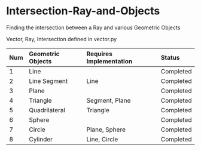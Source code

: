 # Intersection-Ray-and-Objects
Finding the intersection between a Ray and various Geometric Objects

Vector, Ray, Intersection defined in vector.py

| Num   | Geometric Objects | Requires Implementation   | Status        |
| :---  | :---------------- | :----------------------   | :-----        |
| 1     | Line              |                           | Completed     |
| 2     | Line Segment      | Line                      | Completed     |
| 3     | Plane             |                           | Completed     |
| 4     | Triangle          | Segment, Plane            | Completed     |
| 5     | Quadrilateral     | Triangle                  | Completed     |
| 6     | Sphere            |                           | Completed     |
| 7     | Circle            | Plane, Sphere             | Completed     |
| 8     | Cylinder          | Line, Circle              | Completed     |










